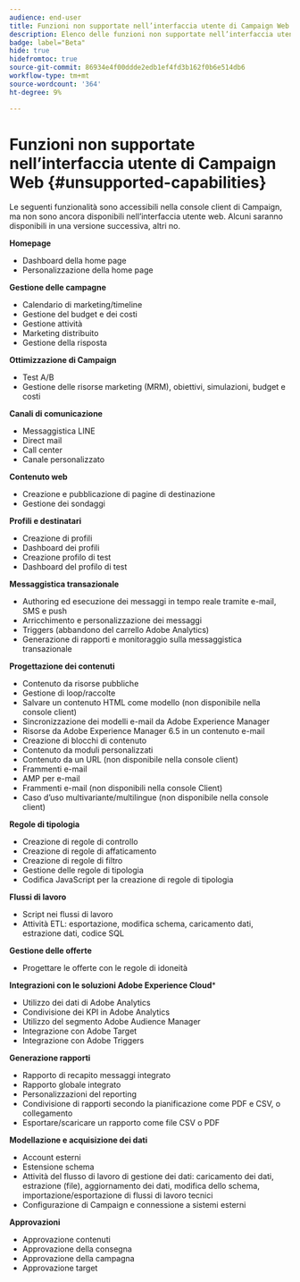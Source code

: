 ```yaml
---
audience: end-user
title: Funzioni non supportate nell’interfaccia utente di Campaign Web
description: Elenco delle funzioni non supportate nell’interfaccia utente di Campaign Web
badge: label="Beta"
hide: true
hidefromtoc: true
source-git-commit: 86934e4f00ddde2edb1ef4fd3b162f0b6e514db6
workflow-type: tm+mt
source-wordcount: '364'
ht-degree: 9%

---
```



# Funzioni non supportate nell’interfaccia utente di Campaign Web {#unsupported-capabilities}

Le seguenti funzionalità sono accessibili nella console client di Campaign, ma non sono ancora disponibili nell’interfaccia utente web. Alcuni saranno disponibili in una versione successiva, altri no.

**Homepage**

* Dashboard della home page
* Personalizzazione della home page


**Gestione delle campagne**

* Calendario di marketing/timeline
* Gestione del budget e dei costi
* Gestione attività
* Marketing distribuito
* Gestione della risposta

**Ottimizzazione di Campaign**

* Test A/B
* Gestione delle risorse marketing (MRM), obiettivi, simulazioni, budget e costi

**Canali di comunicazione**

* Messaggistica LINE
* Direct mail
* Call center
* Canale personalizzato

**Contenuto web**

* Creazione e pubblicazione di pagine di destinazione
* Gestione dei sondaggi

**Profili e destinatari**

* Creazione di profili
* Dashboard dei profili
* Creazione profilo di test
* Dashboard del profilo di test

**Messaggistica transazionale**

* Authoring ed esecuzione dei messaggi in tempo reale tramite e-mail, SMS e push
* Arricchimento e personalizzazione dei messaggi
* Triggers (abbandono del carrello Adobe Analytics)
* Generazione di rapporti e monitoraggio sulla messaggistica transazionale

**Progettazione dei contenuti**

* Contenuto da risorse pubbliche
* Gestione di loop/raccolte
* Salvare un contenuto HTML come modello (non disponibile nella console client)
* Sincronizzazione dei modelli e-mail da Adobe Experience Manager
* Risorse da Adobe Experience Manager 6.5 in un contenuto e-mail
* Creazione di blocchi di contenuto
* Contenuto da moduli personalizzati
* Contenuto da un URL (non disponibile nella console client)
* Frammenti e-mail
* AMP per e-mail
* Frammenti e-mail (non disponibili nella console Client)
* Caso d’uso multivariante/multilingue (non disponibile nella console client)

**Regole di tipologia**

* Creazione di regole di controllo
* Creazione di regole di affaticamento
* Creazione di regole di filtro
* Gestione delle regole di tipologia
* Codifica JavaScript per la creazione di regole di tipologia

**Flussi di lavoro**

* Script nei flussi di lavoro
* Attività ETL: esportazione, modifica schema, caricamento dati, estrazione dati, codice SQL

**Gestione delle offerte**

* Progettare le offerte con le regole di idoneità

**Integrazioni con le soluzioni Adobe Experience Cloud***

* Utilizzo dei dati di Adobe Analytics
* Condivisione dei KPI in Adobe Analytics
* Utilizzo del segmento Adobe Audience Manager
* Integrazione con Adobe Target
* Integrazione con Adobe Triggers

**Generazione rapporti**

* Rapporto di recapito messaggi integrato
* Rapporto globale integrato
* Personalizzazioni del reporting
* Condivisione di rapporti secondo la pianificazione come PDF e CSV, o collegamento
* Esportare/scaricare un rapporto come file CSV o PDF

**Modellazione e acquisizione dei dati**

* Account esterni
* Estensione schema
* Attività del flusso di lavoro di gestione dei dati: caricamento dei dati, estrazione (file), aggiornamento dei dati, modifica dello schema, importazione/esportazione di flussi di lavoro tecnici
* Configurazione di Campaign e connessione a sistemi esterni

**Approvazioni**

* Approvazione contenuti
* Approvazione della consegna
* Approvazione della campagna
* Approvazione target


